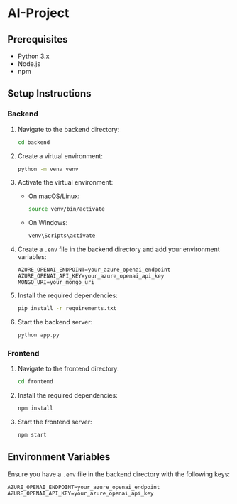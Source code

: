 # AI-Project

## Prerequisites
- Python 3.x
- Node.js
- npm

## Setup Instructions

### Backend

1. Navigate to the backend directory:
    ```bash
    cd backend
    ```

2. Create a virtual environment:
    ```bash
    python -m venv venv
    ```

3. Activate the virtual environment:
    - On macOS/Linux:
        ```bash
        source venv/bin/activate
        ```
    - On Windows:
        ```bash
        venv\Scripts\activate
        ```

4. Create a `.env` file in the backend directory and add your environment variables:
    ```plaintext
    AZURE_OPENAI_ENDPOINT=your_azure_openai_endpoint
    AZURE_OPENAI_API_KEY=your_azure_openai_api_key
    MONGO_URI=your_mongo_uri
    ```

5. Install the required dependencies:
    ```bash
    pip install -r requirements.txt
    ```

6. Start the backend server:
    ```bash
    python app.py
    ```

### Frontend

1. Navigate to the frontend directory:
    ```bash
    cd frontend
    ```

2. Install the required dependencies:
    ```bash
    npm install
    ```

3. Start the frontend server:
    ```bash
    npm start
    ```

## Environment Variables

Ensure you have a `.env` file in the backend directory with the following keys:
```plaintext
AZURE_OPENAI_ENDPOINT=your_azure_openai_endpoint
AZURE_OPENAI_API_KEY=your_azure_openai_api_key